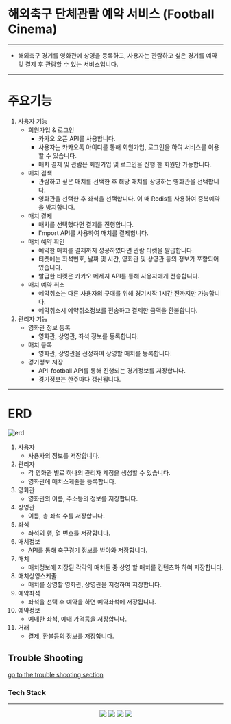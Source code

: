 # 해외축구 단체관람 예약 서비스 (Football Cinema)

---

* 해외축구 경기를 영화관에 상영을 등록하고, 사용자는 관람하고 싶은 경기를 예약 및 결제 후 관람할 수 있는 서비스입니다.

---
# 주요기능

1. 사용자 기능
   * 회원가입 & 로그인
       * 카카오 오픈 API를 사용합니다.
       * 사용자는 카카오톡 아이디를 통해 회원가입, 로그인을 하여 서비스를 이용할 수 있습니다.
       * 매치 결제 및 관람은 회원가입 및 로그인을 진행 한 회원만 가능합니다.
   * 매치 검색
     * 관람하고 싶은 매치를 선택한 후 해당 매치를 상영하는 영화관을 선택합니다.
     * 영화관을 선택한 후 좌석을 선택합니다. 이 때 Redis를 사용하여 중복예약을 방지합니다.
   * 매치 결제
     * 매치를 선택했다면 결제를 진행합니다.
     * I'mport API를 사용하여 매치를 결제합니다.
   * 매치 예약 확인
     * 예약한 매치를 결제까지 성공하였다면 관람 티켓을 발급합니다.
     * 티켓에는 좌석번호, 날짜 및 시간, 영화관 및 상영관 등의 정보가 포함되어있습니다.
     * 발급한 티켓은 카카오 메세지 API를 통해 사용자에게 전송합니다.
   * 매치 예약 취소
     * 예약취소는 다른 사용자의 구매를 위해 경기시작 1시간 전까지만 가능합니다.
     * 예약취소시 예약취소정보를 전송하고 결제한 금액을 환불합니다.
2. 관리자 기능
   * 영화관 정보 등록
     * 영화관, 상영관, 좌석 정보를 등록합니다.
   * 매치 등록
     * 영화관, 상영관을 선정하여 상영할 매치를 등록합니다.
   * 경기정보 저장
     * API-football API를 통해 진행되는 경기정보를 저장합니다.
     * 경기정보는 한주마다 갱신됩니다.

---
# ERD

![erd](https://i.ibb.co/K2TqYvN/football-Cinema-1.png)

1. 사용자
   * 사용자의 정보를 저장합니다.
2. 관리자
   * 각 영화관 별로 하나의 관리자 계정을 생성할 수 있습니다.
   * 영화관에 매치스케줄을 등록합니다.
3. 영화관
   * 영화관의 이름, 주소등의 정보를 저장합니다.
4. 상영관
   * 이름, 총 좌석 수를 저장합니다.
5. 좌석
   * 좌석의 행, 열 번호를 저장합니다.
6. 매치정보 
   * API를 통해 축구경기 정보를 받아와 저장합니다.
7. 매치
   * 매치정보에 저장된 각각의 매치들 중 상영 할 매치를 컨텐츠화 하여 저장합니다.
8. 매치상영스케줄
   * 매치를 상영할 영화관, 상영관을 지정하여 저장합니다.
9. 예약좌석
   * 좌석을 선택 후 예약을 하면 예약좌석에 저장됩니다.
10. 예약정보
    * 예매한 좌석, 예매 가격등을 저장합니다.
11. 거래
    * 결제, 환불등의 정보를 저장합니다.

Trouble Shooting
---
[go to the trouble shooting section](TROUBLE_SHOOTING.md)

### Tech Stack

---
<div align=center> 
  <img src="https://img.shields.io/badge/java-007396?style=for-the-badge&logo=java&logoColor=white"> 
  <img src="https://img.shields.io/badge/spring-6DB33F?style=for-the-badge&logo=spring&logoColor=white"> 
  <img src="https://img.shields.io/badge/mysql-4479A1?style=for-the-badge&logo=mysql&logoColor=white"> 
  <img src="https://img.shields.io/badge/git-F05032?style=for-the-badge&logo=git&logoColor=white">
</div>